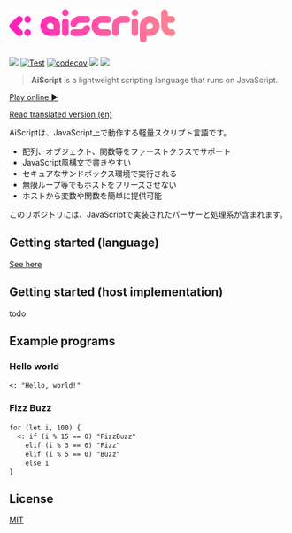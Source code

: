 <h1><img src="./aiscript.png" alt="AiScript" width="300"></h1>

[![](https://img.shields.io/npm/v/@syuilo/aiscript.svg?style=flat-square)](https://www.npmjs.com/package/@syuilo/aiscript)
[![Test](https://github.com/syuilo/aiscript/actions/workflows/test.yml/badge.svg)](https://github.com/syuilo/aiscript/actions/workflows/test.yml)
[![codecov](https://codecov.io/gh/syuilo/aiscript/branch/master/graph/badge.svg?token=R6IQZ3QJOL)](https://codecov.io/gh/syuilo/aiscript)
[![](https://img.shields.io/badge/license-MIT-444444.svg?style=flat-square)](http://opensource.org/licenses/MIT)
[![](https://img.shields.io/badge/PRs-welcome-brightgreen.svg?style=flat-square&logo=github)](http://makeapullrequest.com)

> **AiScript** is a lightweight scripting language that runs on JavaScript.

[Play online ▶](https://aiscript-dev.github.io/aiscript/)

[Read translated version (en)](./translations/en/README.md)

AiScriptは、JavaScript上で動作する軽量スクリプト言語です。

* 配列、オブジェクト、関数等をファーストクラスでサポート
* JavaScript風構文で書きやすい
* セキュアなサンドボックス環境で実行される
* 無限ループ等でもホストをフリーズさせない
* ホストから変数や関数を簡単に提供可能

このリポジトリには、JavaScriptで実装されたパーサーと処理系が含まれます。

## Getting started (language)
[See here](./docs/get-started.md)

## Getting started (host implementation)
todo

## Example programs
### Hello world
```
<: "Hello, world!"
```

### Fizz Buzz
```
for (let i, 100) {
  <: if (i % 15 == 0) "FizzBuzz"
    elif (i % 3 == 0) "Fizz"
    elif (i % 5 == 0) "Buzz"
    else i
}
```

## License
[MIT](LICENSE)

